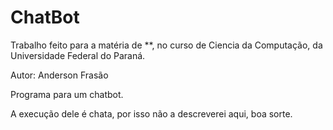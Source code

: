 # ChatBot

Trabalho feito para a matéria de **, no curso de Ciencia da Computação, da Universidade Federal do Paraná.

Autor:
Anderson Frasão

Programa para um chatbot.

A execução dele é chata, por isso não a descreverei aqui, boa sorte.

